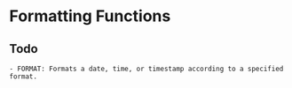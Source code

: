 # Formatting Functions
## Todo
    - FORMAT: Formats a date, time, or timestamp according to a specified format.

